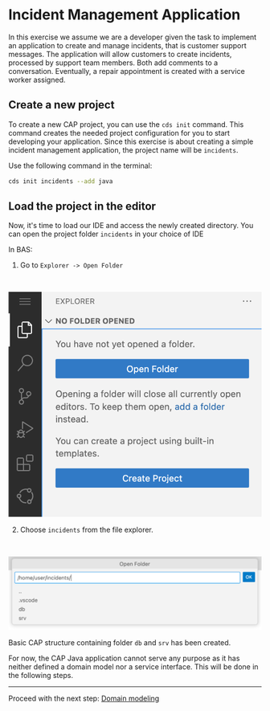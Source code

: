 # Incident Management Application

In this exercise we assume we are a developer given the task to implement an application to create and manage incidents, that is customer support messages.
The application will allow customers to create incidents, processed by support team members. Both add comments to a conversation. Eventually, a repair appointment is created with a service worker assigned.

## Create a new project

To create a new CAP project, you can use the `cds init` command. This command creates the needed project configuration for you to start developing your application. Since this exercise is about creating a simple incident management application, the project name will be `incidents`.

Use the following command in the terminal:
```sh
cds init incidents --add java
```

## Load the project in the editor

Now, it's time to load our IDE and access the newly created directory.
You can open the project folder `incidents` in your choice of IDE

In BAS:

1. Go to `Explorer -> Open Folder`
<br/>

![Open Folder](./assets/open_folder.png)
<br/>

2. Choose `incidents` from the file explorer.
<br/>

![Open Application](./assets/incidents_mgmt_java.png)
<br/>

Basic CAP structure containing folder `db` and `srv` has been created. 

For now, the CAP Java application cannot serve any purpose as it has neither defined a domain model nor a service interface. This will be done in the following steps.


***

Proceed with the next step: [Domain modeling](03_java_domain_modeling.md)
